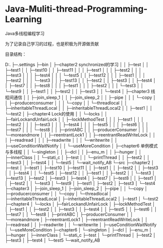 # Java-Muliti-thread-Programming-Learning
Java多线程编程学习

为了记录自己学习的过程，也是积极为开源做贡献

目录结构：

D:.
├─.settings
├─bin
│  ├─chapter2 synchronized的学习
│  │  ├─test
│  │  ├─test1
│  │  ├─test10
│  │  ├─test11
│  │  │  ├─test1
│  │  │  ├─test2
│  │  │  ├─test3
│  │  │  ├─test4
│  │  │  └─test5
│  │  ├─test12
│  │  │  ├─test1
│  │  │  ├─test2
│  │  │  └─test3
│  │  ├─test13
│  │  ├─test2
│  │  ├─test3
│  │  ├─test4
│  │  ├─test7
│  │  ├─test8
│  │  │  ├─test1
│  │  │  ├─test2
│  │  │  └─test3
│  │  └─test9
│  │      ├─test1
│  │      ├─test2
│  │      ├─test3
│  │      └─test4
│  ├─chapter3 线程间通信
│  │  ├─join_sleep_1
│  │  ├─join_sleep_2
│  │  ├─pipe
│  │  │  └─copy
│  │  ├─producerconsumer
│  │  │  └─copy
│  │  └─threadlocal
│  │      ├─inheritableThreadLocal
│  │      ├─inheritableThreadLocal2
│  │      ├─test1
│  │      └─test2
│  ├─chapter4 Lock的使用
│  │  └─locks
│  │      ├─fairLockandUnfairLock
│  │      ├─lockMethodTest
│  │      │  ├─test1
│  │      │  ├─test2
│  │      │  ├─test3
│  │      │  ├─test4
│  │      │  ├─test5
│  │      │  ├─test6
│  │      │  ├─test7
│  │      │  └─test8
│  │      ├─printABC
│  │      ├─producerConsumer
│  │      │  └─moreandmore
│  │      ├─reentrantLock1
│  │      ├─reentrantReadWriteLock
│  │      │  ├─readread
│  │      │  ├─readwrite
│  │      │  └─writewrite
│  │      ├─useConditionWaitNotify
│  │      └─useMoreCondition
│  ├─chapter6 单例模式与多线程
│  │  └─singleton
│  │      ├─dcl
│  │      ├─enu_m
│  │      ├─hunger
│  │      ├─innerClass
│  │      └─stati_c
│  ├─test
│  │  └─printThread
│  │      ├─test2
│  │      ├─test3
│  │      ├─test4
│  │      └─test5
│  └─wait_notify_AB
└─src
    ├─chapter2
    │  ├─test
    │  ├─test1
    │  ├─test10
    │  ├─test11
    │  │  ├─test1
    │  │  ├─test2
    │  │  ├─test3
    │  │  ├─test4
    │  │  └─test5
    │  ├─test12
    │  │  ├─test1
    │  │  ├─test2
    │  │  └─test3
    │  ├─test13
    │  ├─test2
    │  ├─test3
    │  ├─test4
    │  ├─test7
    │  ├─test8
    │  │  ├─test1
    │  │  ├─test2
    │  │  └─test3
    │  └─test9
    │      ├─test1
    │      ├─test2
    │      ├─test3
    │      └─test4
    ├─chapter3
    │  ├─join_sleep_1
    │  ├─join_sleep_2
    │  ├─pipe
    │  │  └─copy
    │  ├─producerconsumer
    │  │  └─copy
    │  └─threadlocal
    │      ├─inheritableThreadLocal
    │      ├─inheritableThreadLocal2
    │      ├─test1
    │      └─test2
    ├─chapter4
    │  └─locks
    │      ├─fairLockandUnfairLock
    │      ├─lockMethodTest
    │      │  ├─test1
    │      │  ├─test2
    │      │  ├─test3
    │      │  ├─test4
    │      │  ├─test5
    │      │  ├─test6
    │      │  ├─test7
    │      │  └─test8
    │      ├─printABC
    │      ├─producerConsumer
    │      │  └─moreandmore
    │      ├─reentrantLock1
    │      ├─reentrantReadWriteLock
    │      │  ├─readread
    │      │  ├─readwrite
    │      │  └─writewrite
    │      ├─useConditionWaitNotify
    │      └─useMoreCondition
    ├─chapter6
    │  └─singleton
    │      ├─dcl
    │      ├─enu_m
    │      ├─hunger
    │      ├─innerClass
    │      └─stati_c
    ├─test
    │  └─printThread
    │      ├─test2
    │      ├─test3
    │      ├─test4
    │      └─test5
    └─wait_notify_AB
